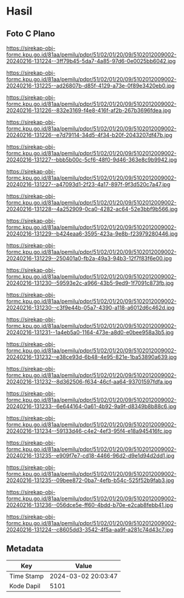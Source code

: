 # Hasil

## Foto C Plano

https://sirekap-obj-formc.kpu.go.id/81aa/pemilu/pdpr/51/02/01/20/09/5102012009002-20240216-131224--3ff79b45-5da7-4a85-97d6-0e0025bb6042.jpg

https://sirekap-obj-formc.kpu.go.id/81aa/pemilu/pdpr/51/02/01/20/09/5102012009002-20240216-131225--ad26807b-d85f-4129-a73e-0f89e3420eb0.jpg

https://sirekap-obj-formc.kpu.go.id/81aa/pemilu/pdpr/51/02/01/20/09/5102012009002-20240216-131226--832e3169-f4e8-416f-af2b-267b3696fdea.jpg

https://sirekap-obj-formc.kpu.go.id/81aa/pemilu/pdpr/51/02/01/20/09/5102012009002-20240216-131226--e7d79114-34d5-4f34-b20f-2043207df47b.jpg

https://sirekap-obj-formc.kpu.go.id/81aa/pemilu/pdpr/51/02/01/20/09/5102012009002-20240216-131227--bbb5b00c-5cf6-48f0-9d46-363e8c9b9942.jpg

https://sirekap-obj-formc.kpu.go.id/81aa/pemilu/pdpr/51/02/01/20/09/5102012009002-20240216-131227--a47093d1-2f23-4a17-897f-9f3d520c7a47.jpg

https://sirekap-obj-formc.kpu.go.id/81aa/pemilu/pdpr/51/02/01/20/09/5102012009002-20240216-131228--4a252909-0ca0-4282-ac64-52e3bbf9b566.jpg

https://sirekap-obj-formc.kpu.go.id/81aa/pemilu/pdpr/51/02/01/20/09/5102012009002-20240216-131229--b424eaa6-3595-423a-9e8b-f23979280446.jpg

https://sirekap-obj-formc.kpu.go.id/81aa/pemilu/pdpr/51/02/01/20/09/5102012009002-20240216-131229--250401a0-fb2a-49a3-94b3-12f7f83f6e00.jpg

https://sirekap-obj-formc.kpu.go.id/81aa/pemilu/pdpr/51/02/01/20/09/5102012009002-20240216-131230--59593e2c-a966-43b5-9ed9-1f7091c873fb.jpg

https://sirekap-obj-formc.kpu.go.id/81aa/pemilu/pdpr/51/02/01/20/09/5102012009002-20240216-131230--c3f9e44b-05a7-4390-a118-a6012d6c462d.jpg

https://sirekap-obj-formc.kpu.go.id/81aa/pemilu/pdpr/51/02/01/20/09/5102012009002-20240216-131231--1a4eb5a0-1164-473e-a8d0-e0bee958a3b5.jpg

https://sirekap-obj-formc.kpu.go.id/81aa/pemilu/pdpr/51/02/01/20/09/5102012009002-20240216-131232--e38ce93d-6b48-4e95-821e-1ba53890a639.jpg

https://sirekap-obj-formc.kpu.go.id/81aa/pemilu/pdpr/51/02/01/20/09/5102012009002-20240216-131232--8d362506-f634-46cf-aa64-93701597fdfa.jpg

https://sirekap-obj-formc.kpu.go.id/81aa/pemilu/pdpr/51/02/01/20/09/5102012009002-20240216-131233--6e644164-0a61-4b92-9a9f-d8349b8b88c6.jpg

https://sirekap-obj-formc.kpu.go.id/81aa/pemilu/pdpr/51/02/01/20/09/5102012009002-20240216-131234--59133d46-c4e2-4ef3-95f4-e18a945416fc.jpg

https://sirekap-obj-formc.kpu.go.id/81aa/pemilu/pdpr/51/02/01/20/09/5102012009002-20240216-131235--e909f7e7-cd18-4466-96d2-d9e1d94d2dd1.jpg

https://sirekap-obj-formc.kpu.go.id/81aa/pemilu/pdpr/51/02/01/20/09/5102012009002-20240216-131235--09bee872-0ba7-4efb-b54c-525f52b9fab3.jpg

https://sirekap-obj-formc.kpu.go.id/81aa/pemilu/pdpr/51/02/01/20/09/5102012009002-20240216-131236--056dce5e-ff60-4bdd-b70e-e2cab8febb41.jpg

https://sirekap-obj-formc.kpu.go.id/81aa/pemilu/pdpr/51/02/01/20/09/5102012009002-20240216-131224--c8605dd3-3542-4f5a-aa9f-a281c74d43c7.jpg


## Metadata

| Key        | Value               |
| ---------- | ------------------- |
| Time Stamp | 2024-03-02 20:03:47 |
| Kode Dapil | 5101                |



